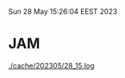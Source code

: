 Sun 28 May 15:26:04 EEST 2023
# JAM
<a href='./cache/202305/28_15.log'>./cache/202305/28_15.log</a>
